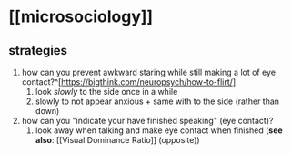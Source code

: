 # [[microsociology]]
## strategies
1. how can you prevent awkward staring while still making a lot of eye contact?^[https://bigthink.com/neuropsych/how-to-flirt/]
	1. look _slowly_ to the side once in a while
	2. slowly to not appear anxious + same with to the side (rather than down)
2. how can you "indicate your have finished speaking" (eye contact)?
	1. look away when talking and make eye contact when finished (**see also**: [[Visual Dominance Ratio]] (opposite))